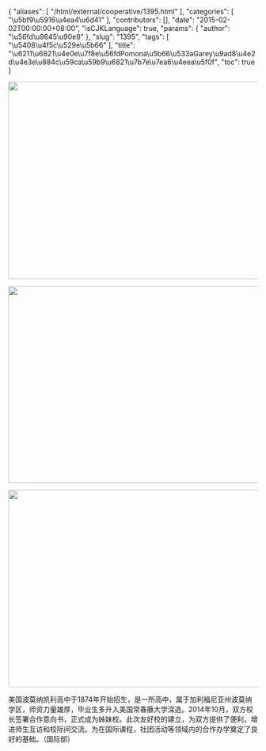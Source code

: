 {
    "aliases": [
        "/html/external/cooperative/1395.html"
    ],
    "categories": [
        "\u5bf9\u5916\u4ea4\u6d41"
    ],
    "contributors": [],
    "date": "2015-02-02T00:00:00+08:00",
    "isCJKLanguage": true,
    "params": {
        "author": "\u56fd\u9645\u90e8"
    },
    "slug": "1395",
    "tags": [
        "\u5408\u4f5c\u529e\u5b66"
    ],
    "title": "\u6211\u6821\u4e0e\u7f8e\u56fdPomona\u5b66\u533aGarey\u9ad8\u4e2d\u4e3e\u884c\u59ca\u59b9\u6821\u7b7e\u7ea6\u4eea\u5f0f",
    "toc": true
}


<img
    src="https://cdn.tfls.online/mirror/full/2f602cf7185861afaa3da4ec624a138c020b327d.jpg"
    style="display:block;margin-left:auto;margin-right:auto;"
    decoding="async"
    fetchpriority="auto"
    loading="lazy"
    height="399"
    width="600"
/>





<img
    src="https://cdn.tfls.online/mirror/full/2fa7092fa3ffc27e60f6a2a72ae322288a189900.jpg"
    style="display:block;margin-left:auto;margin-right:auto;"
    decoding="async"
    fetchpriority="auto"
    loading="lazy"
    height="397"
    width="600"
/>





<img
    src="https://cdn.tfls.online/mirror/full/7a828d3ff4467cd3a76ceacc7912d8554f5877de.jpg"
    style="display:block;margin-left:auto;margin-right:auto;"
    decoding="async"
    fetchpriority="auto"
    loading="lazy"
    height="398"
    width="600"
/>




  





美国波莫纳凯利高中于1874年开始招生，是一所高中，属于加利福尼亚州波莫纳学区，师资力量雄厚，毕业生多升入美国常春藤大学深造。2014年10月，双方校长签署合作意向书，正式成为姊妹校。此次友好校的建立，为双方提供了便利，增进师生互访和校际间交流。为在国际课程，社团活动等领域内的合作办学奠定了良好的基础。（国际部）




  



